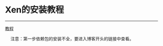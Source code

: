 # Xen的安装教程

-------------

[教程](https://blog.csdn.net/lee_ham/article/details/83472079)

&emsp; 注意：第一步依赖包的安装不全，要进入博客开头的链接中查看。
